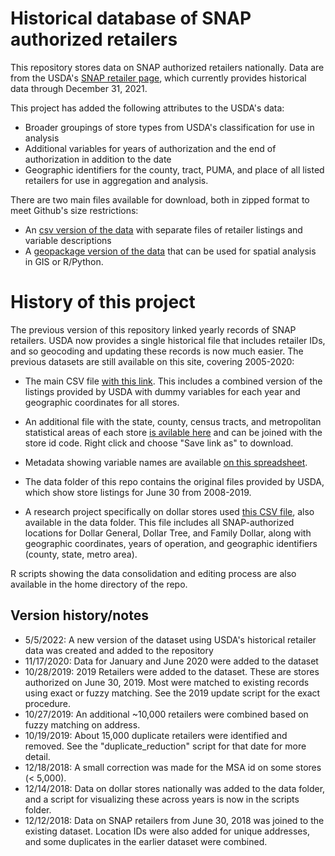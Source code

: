 # Historical database of SNAP authorized retailers
This repository stores data on SNAP authorized retailers nationally. Data are from the USDA's [SNAP retailer page](https://www.fns.usda.gov/snap/retailer-locator), which currently provides historical data through December 31, 2021. 

This project has added the following attributes to the USDA's data:
* Broader groupings of store types from USDA's classification for use in analysis
* Additional variables for years of authorization and the end of authorization in addition to the date
* Geographic identifiers for the county, tract, PUMA, and place of all listed retailers for use in aggregation and analysis.

There are two main files available for download, both in zipped format to meet Github's size restrictions:

* An [csv version of the data](https://github.com/jshannon75/snap_retailers/raw/master/data/data/hist_snap_retailer_final2021.zip) with separate files of retailer listings and variable descriptions
* A [geopackage version of the data](https://github.com/jshannon75/snap_retailers/raw/master/data/data/hist_snap_retailer_final2021_gpkg.zip) that can be used for spatial analysis in GIS or R/Python.

# History of this project

The previous version of this repository linked yearly records of SNAP retailers. USDA now provides a single historical file that includes retailer IDs, and so geocoding and updating these records is now much easier. The previous datasets are still available on this site, covering 2005-2020:

* The main CSV file [with this link](https://github.com/jshannon75/snap_retailers/raw/master/data/snap_retailers_usda.csv). This includes a combined version of the listings provided by USDA with dummy variables for each year and geographic coordinates for all stores.

* An additional file with the state, county, census tracts, and metropolitan statistical areas of each store [is avilable here](https://github.com/jshannon75/snap_retailers/raw/master/data/snap_retailers_crosswalk.csv) and can be joined with the store id code. Right click and choose "Save link as" to download. 

* Metadata showing variable names are available [on this spreadsheet](https://github.com/jshannon75/snap_retailers/raw/master/data/snap_retailers_metadata.csv). 

* The data folder of this repo contains the original files provided by USDA, which show store listings for June 30 from 2008-2019. 

* A research project specifically on dollar stores used [this CSV file](https://github.com/jshannon75/snap_retailers/raw/master/data/dollars_all.csv), also available in the data folder. This file includes all SNAP-authorized locations for Dollar General, Dollar Tree, and Family Dollar, along with geographic coordinates, years of operation, and geographic identifiers (county, state, metro area).

R scripts showing the data consolidation and editing process are also available in the home directory of the repo.

## Version history/notes

* 5/5/2022: A new version of the dataset using USDA's historical retailer data was created and added to the repository
* 11/17/2020: Data for January and June 2020 were added to the dataset
* 10/28/2019: 2019 Retailers were added to the dataset. These are stores authorized on June 30, 2019. Most were matched to existing records using exact or fuzzy matching. See the 2019 update script for the exact procedure.
* 10/27/2019: An additional ~10,000 retailers were combined based on fuzzy matching on address. 
* 10/19/2019: About 15,000 duplicate retailers were identified and removed. See the "duplicate_reduction" script for that date for more detail.
* 12/18/2018: A small correction was made for the MSA id on some stores (< 5,000). 
* 12/14/2018: Data on dollar stores nationally was added to the data folder, and a script for visualizing these across years is now in the scripts folder.
* 12/12/2018: Data on SNAP retailers from June 30, 2018 was joined to the existing dataset. Location IDs were also added for unique addresses, and some duplicates in the earlier dataset were combined.
